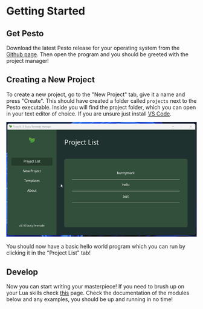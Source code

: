 # Getting Started

## Get Pesto

Download the latest Pesto release for your operating system from the [Github page](https://github.com/vinnyhorgan/pesto/releases).
Then open the program and you should be greeted with the project manager!

## Creating a New Project

To create a new project, go to the "New Project" tab, give it a name and press "Create".
This should have created a folder called `projects` next to the Pesto executable.
Inside you will find the project folder, which you can open in your text editor of choice.
If you are unsure just install [VS Code](https://code.visualstudio.com/).

![](assets/manager.gif)

You should now have a basic hello world program which you can run by clicking it in the "Project List" tab!

## Develop

Now you can start writing your masterpiece!
If you need to brush up on your Lua skills check [this](https://learnxinyminutes.com/docs/lua) page.
Check the documentation of the modules below and any examples, you should be up and running in no time!
